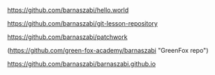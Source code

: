 https://github.com/barnaszabi/hello.world

https://github.com/barnaszabi/git-lesson-repository

https://github.com/barnaszabi/patchwork

(https://github.com/green-fox-academy/barnaszabi "GreenFox repo")

https://github.com/barnaszabi/barnaszabi.github.io
